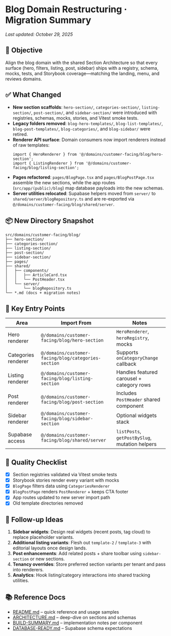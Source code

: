 # Blog Domain Restructuring · Migration Summary

_Last updated: October 29, 2025_

## 🎯 Objective
Align the blog domain with the shared Section Architecture so that every surface (hero, filters, listing, post, sidebar) ships with a registry, schema, mocks, tests, and Storybook coverage—matching the landing, menu, and reviews domains.

## ✅ What Changed

- **New section scaffolds**: `hero-section/`, `categories-section/`, `listing-section/`, `post-section/`, and `sidebar-section/` were introduced with registries, schemas, mocks, stories, and Vitest smoke tests.
- **Legacy folders removed**: `blog-hero-templates/`, `blog-list-templates/`, `blog-post-templates/`, `blog-categories/`, and `blog-sidebar/` were retired.
- **Renderer API surface**: Domain consumers now import renderers instead of raw templates:
  ```tsx
  import { HeroRenderer } from '@/domains/customer-facing/blog/hero-section';
  import { ListingRenderer } from '@/domains/customer-facing/blog/listing-section';
  ```
- **Pages refactored**: `pages/BlogPage.tsx` and `pages/BlogPostPage.tsx` assemble the new sections, while the app routes (`src/app/(public)/blog`) map database payloads into the new schemas.
- **Server utilities relocated**: Supabase helpers moved from `server/` to `shared/server/blogRepository.ts` and are re-exported via `@/domains/customer-facing/blog/shared/server`.

## 📦 New Directory Snapshot

```
src/domains/customer-facing/blog/
├── hero-section/
├── categories-section/
├── listing-section/
├── post-section/
├── sidebar-section/
├── pages/
├── shared/
│   ├── components/
│   │   ├── ArticleCard.tsx
│   │   └── PostHeader.tsx
│   └── server/
│       └── blogRepository.ts
└── *.md (docs + migration notes)
```

## 🔗 Key Entry Points

| Area | Import From | Notes |
| --- | --- | --- |
| Hero renderer | `@/domains/customer-facing/blog/hero-section` | `HeroRenderer`, `heroRegistry`, mocks |
| Categories renderer | `@/domains/customer-facing/blog/categories-section` | Supports `onCategoryChange` callback |
| Listing renderer | `@/domains/customer-facing/blog/listing-section` | Handles featured carousel + category rows |
| Post renderer | `@/domains/customer-facing/blog/post-section` | Includes `PostHeader` shared component |
| Sidebar renderer | `@/domains/customer-facing/blog/sidebar-section` | Optional widgets stack |
| Supabase access | `@/domains/customer-facing/blog/shared/server` | `listPosts`, `getPostBySlug`, mutation helpers |

## 🧪 Quality Checklist

- [x] Section registries validated via Vitest smoke tests
- [x] Storybook stories render every variant with mocks
- [x] `BlogPage` filters data using `CategoriesRenderer`
- [x] `BlogPostPage` renders `PostRenderer` + keeps CTA footer
- [x] App routes updated to new server import path
- [x] Old template directories removed

## 🚀 Follow-up Ideas

1. **Sidebar widgets**: Design real widgets (recent posts, tag cloud) to replace placeholder variants.
2. **Additional listing variants**: Flesh out `template-2` / `template-3` with editorial layouts once design lands.
3. **Post enhancements**: Add related posts + share toolbar using `sidebar-section` or new sections.
4. **Tenancy overrides**: Store preferred section variants per tenant and pass into renderers.
5. **Analytics**: Hook listing/category interactions into shared tracking utilities.

## 📚 Reference Docs
- [README.md](./README.md) – quick reference and usage samples
- [ARCHITECTURE.md](./ARCHITECTURE.md) – deep-dive on sections and schemas
- [BUILD-SUMMARY.md](./BUILD-SUMMARY.md) – implementation notes per component
- [DATABASE-READY.md](./DATABASE-READY.md) – Supabase schema expectations
